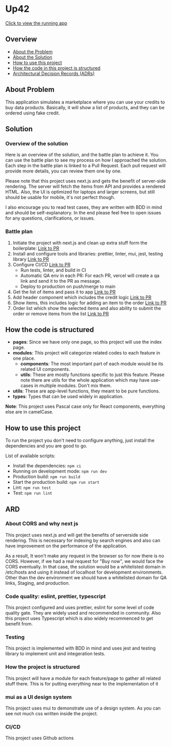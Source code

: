 # Up42

[Click to view the running app](https://up42-five.vercel.app/)

## Overview

- [About the Problem](https://github.com/hojjatjokar/up42#about-problem)
- [About the Solution](https://github.com/hojjatjokar/up42#solution)
- [How to use this project](https://github.com/hojjatjokar/up42#how-to-use-this-project)
- [How the code in this project is structured](https://github.com/hojjatjokar/up42#how-the-code-is-structured)
- [Architectural Decision Records (ADRs)](https://github.com/hojjatjokar/up42#ard)

## About Problem

This application simulates a marketplace where you can use your credits to buy data products. Basically, it will show a list of products, and they can be ordered using fake credit.

## Solution

### Overview of the solution

Here is an overview of the solution, and the battle plan to achieve it. You can use the battle plan to see my process on how I approached the solution. Each step in the battle plan is linked to a Pull Request. Each pull request will provide more details, you can review them one by one.

Please note that this project uses next.js and gets the benefit of server-side rendering. The server will fetch the items from API and provides a rendered HTML. Also, the UI is optimized for laptops and larger screens, but still should be usable for mobile, it's not perfect though.

I also encourage you to read test cases, they are written with BDD in mind and should be self-explanatory. In the end please feel free to open issues for any questions, clarifications, or issues.

### Battle plan

1. Initiate the project with next.js and clean up extra stuff form the boilerplate: [Link to PR](https://github.com/hojjatjokar/up42/pull/1)
2. Install and configure tools and libraries: prettier, linter, mui, jest, testing library [Link to PR](https://github.com/hojjatjokar/up42/pull/2)
3. Configure CI/CD [Link to PR](https://github.com/hojjatjokar/up42/pull/3)
   - Run tests, linter, and build in CI
   - Automatic QA env in each PR: For each PR, vercel will create a qa link and send it to the PR as message.
   - Deploy to production on push/merge to main
4. Get the list of items and pass it to app [Link to PR](https://github.com/hojjatjokar/up42/pull/4)
5. Add header component which includes the credit logic [Link to PR](https://github.com/hojjatjokar/up42/pull/4)
6. Show items, this includes logic for adding an item to the order [Link to PR](https://github.com/hojjatjokar/up42/pull/4)
7. Order list which show the selected items and also ability to submit the order or remove items from the list [Link to PR](https://github.com/hojjatjokar/up42/pull/4)

## How the code is structured

- **pages**: Since we have only one page, so this project will use the index page.
- **modules**: This project will categorize related codes to each feature in one place.
  - **components**: The most important part of each module would be its related UI components.
  - **utils**: These are mostly functions specific to just this feature. Please note there are utils for the whole application which may have use-cases in multiple modules. Don't mix them.
- **utils**: These are app-level functions, they meant to be pure functions.
- **types**: Types that can be used widely in application.

**Note**: This project uses Pascal case only for React components, everything else are in camelCase.

## How to use this project

To run the project you don't need to configure anything, just install the dependencies and you are good to go.

List of available scripts:

- Install the dependencies: `npm ci`
- Running on development mode: `npm run dev`
- Production build: `npm run build`
- Start the production build: `npm run start`
- Lint: `npm run test`
- Test: `npm run lint`

## ARD

### About CORS and why next js

This project uses next.js and will get the benefits of serverside side rendering. This is necessary for indexing by search engines and also can have improvement on the performance of the application.

As a result, It won't make any request in the browser so for now there is no CORS. However, if we had a real request for "Buy now", we would face the CORS eventually. In that case, the solution would be a whitelisted domain in /etc/hosts and using it instead of localhost for development environments. Other than the dev environment we should have a whitelisted domain for QA links, Staging, and production.

### Code quality: eslint, prettier, typescript

This project configured and uses prettier, eslint for some level of code quality gate. They are widely used and recommended in community. Also this project uses Typescript which is also widely recommenced to get benefit from.

### Testing

This project is implemented with BDD in mind and uses jest and testing library to implement unit and integeration tests.

### How the project is structured

This project will have a module for each feature/page to gather all related stuff there. This is for putting everything near to the implementation of it

### mui as a UI design system

This project uses mui to demonstrate use of a design system. As you can see not much css written inside the project.

### CI/CD

This project uses Github actions
